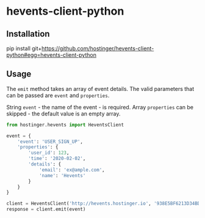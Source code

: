 # hevents-client-python

## Installation
pip install git+https://github.com/hostinger/hevents-client-python#egg=hevents-client-python

## Usage
The `emit` method takes an array of event details.
The valid parameters that can be passed are `event` and `properties`.

String `event` - the name of the event - is required.
Array `properties` can be skipped - the default value is an empty array.

```python
from hostinger.hevents import HeventsClient

event = {
    'event': 'USER_SIGN_UP',
    'properties': {
        'user_id': 123,
        'time': '2020-02-02',
        'details': {
            'email': 'ex@ample.com',
            'name': 'Hevents'
        }
    }
}

client = HeventsClient('http://hevents.hostinger.io', '938E5BF6213D34BD4C2EDF3C81E3E7BD80F52178F3B467643FE3D0F1E7377773');
response = client.emit(event)
```
